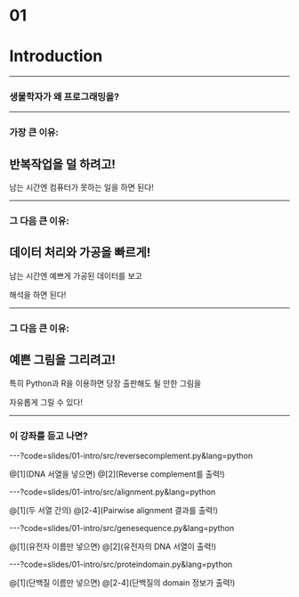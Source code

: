 # 01
# Introduction

---

### 생물학자가 왜 프로그래밍을?

---

### 가장 큰 이유:
## 반복작업을 덜 하려고!


남는 시간엔 컴퓨터가 못하는 일을 하면 된다!

---
### 그 다음 큰 이유:
## 데이터 처리와 가공을 빠르게!


남는 시간엔 예쁘게 가공된 데이터를 보고

해석을 하면 된다!

---

### 그 다음 큰 이유:
## 예쁜 그림을 그리려고!


특히 Python과 R을 이용하면 당장 출판해도 될 만한 그림을

자유롭게 그릴 수 있다!

---

### 이 강좌를 듣고 나면?

---?code=slides/01-intro/src/reversecomplement.py&lang=python

@[1](DNA 서열을 넣으면)
@[2](Reverse complement를 출력!)

---?code=slides/01-intro/src/alignment.py&lang=python

@[1](두 서열 간의)
@[2-4](Pairwise alignment 결과를 출력!)

---?code=slides/01-intro/src/genesequence.py&lang=python

@[1](유전자 이름만 넣으면)
@[2](유전자의 DNA 서열이 출력!)

---?code=slides/01-intro/src/proteindomain.py&lang=python

@[1](단백질 이름만 넣으면)
@[2-4](단백질의 domain 정보가 출력!)
